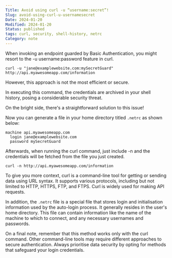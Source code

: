 ```yaml
---
Title: Avoid using curl -u “username:secret”!
Slug: avoid-using-curl-u-usernamesecret
Date: 2024-01-20
Modified: 2024-01-20
Status: published
tags: curl, security, shell-history, netrc
Category: note
---
```


When invoking an endpoint guarded by Basic Authentication, you might resort to the -u username:password feature in curl.

```curl -u "jane@examplewebsite.com:mySecretGuard" http://api.myawesomeapp.com/information```

However, this approach is not the most efficient or secure.

In executing this command, the credentials are archived in your shell history, posing a considerable security threat.

On the bright side, there's a straightforward solution to this issue!

Now you can generate a file in your home directory titled `.netrc` as shown below:

```  
machine api.myawesomeapp.com  
  login jane@examplewebsite.com  
  password mySecretGuard  
```
Afterwards, when running the curl command, just include -n and the credentials will be fetched from the file you just created.

```curl -n http://api.myawesomeapp.com/information```

To give you more context, curl is a command-line tool for getting or sending data using URL syntax. It supports various protocols, including but not limited to HTTP, HTTPS, FTP, and FTPS. Curl is widely used for making API requests.

In addition, the `.netrc` file is a special file that stores login and initialisation information used by the auto-login process. It generally resides in the user's home directory. This file can contain information like the name of the machine to which to connect, and any necessary usernames and passwords.

On a final note, remember that this method works only with the curl command. Other command-line tools may require different approaches to secure authentication. Always prioritise data security by opting for methods that safeguard your login credentials.
